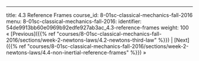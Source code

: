 ---
title: 4.3 Reference Frames
course_id: 8-01sc-classical-mechanics-fall-2016
menu:
  8-01sc-classical-mechanics-fall-2016:
    identifier: 54de9913bb60e0969b92edfe927ab3ac_4.3-reference-frames
    weight: 100
« [Previous]({{% ref "courses/8-01sc-classical-mechanics-fall-2016/sections/week-2-newtons-laws/4.2-newtons-third-law" %}}) | [Next]({{% ref "courses/8-01sc-classical-mechanics-fall-2016/sections/week-2-newtons-laws/4.4-non-inertial-reference-frames" %}}) »